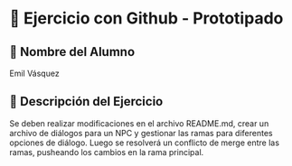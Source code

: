 # 📌 Ejercicio con Github - Prototipado

## 👤 Nombre del Alumno

Emil Vásquez

## 📖 Descripción del Ejercicio

Se deben realizar modificaciones en el archivo README.md, crear un archivo de diálogos para un NPC y gestionar las ramas para diferentes opciones de diálogo. Luego se resolverá un conflicto de merge entre las ramas, pusheando los cambios en la rama principal.
